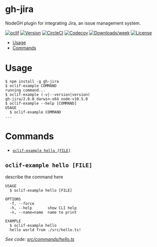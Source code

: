 gh-jira
=======

NodeGH plugin for integrating Jira, an issue management system.

[![oclif](https://img.shields.io/badge/cli-oclif-brightgreen.svg)](https://oclif.io)
[![Version](https://img.shields.io/npm/v/gh-jira.svg)](https://npmjs.org/package/gh-jira)
[![CircleCI](https://circleci.com/gh/node-gh/gh-jira/tree/master.svg?style=shield)](https://circleci.com/gh/node-gh/gh-jira/tree/master)
[![Codecov](https://codecov.io/gh/node-gh/gh-jira/branch/master/graph/badge.svg)](https://codecov.io/gh/node-gh/gh-jira)
[![Downloads/week](https://img.shields.io/npm/dw/gh-jira.svg)](https://npmjs.org/package/gh-jira)
[![License](https://img.shields.io/npm/l/gh-jira.svg)](https://github.com/node-gh/gh-jira/blob/master/package.json)

<!-- toc -->
* [Usage](#usage)
* [Commands](#commands)
<!-- tocstop -->
# Usage
<!-- usage -->
```sh-session
$ npm install -g gh-jira
$ oclif-example COMMAND
running command...
$ oclif-example (-v|--version|version)
gh-jira/2.0.0 darwin-x64 node-v10.5.0
$ oclif-example --help [COMMAND]
USAGE
  $ oclif-example COMMAND
...
```
<!-- usagestop -->
# Commands
<!-- commands -->
* [`oclif-example hello [FILE]`](#oclif-example-hello-file)

## `oclif-example hello [FILE]`

describe the command here

```
USAGE
  $ oclif-example hello [FILE]

OPTIONS
  -f, --force
  -h, --help       show CLI help
  -n, --name=name  name to print

EXAMPLE
  $ oclif-example hello
  hello world from ./src/hello.ts!
```

_See code: [src/commands/hello.ts](https://github.com/node-gh/gh-jira/blob/v2.0.0/src/commands/hello.ts)_
<!-- commandsstop -->
